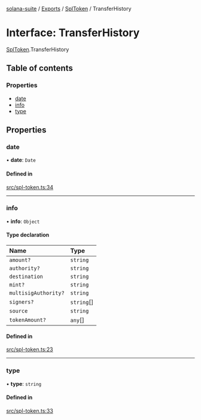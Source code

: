 [solana-suite](../README.md) / [Exports](../modules.md) / [SplToken](../modules/SplToken.md) / TransferHistory

# Interface: TransferHistory

[SplToken](../modules/SplToken.md).TransferHistory

## Table of contents

### Properties

- [date](SplToken.TransferHistory.md#date)
- [info](SplToken.TransferHistory.md#info)
- [type](SplToken.TransferHistory.md#type)

## Properties

### date

• **date**: `Date`

#### Defined in

[src/spl-token.ts:34](https://github.com/atonoy/solana-suite/blob/7e44c28/src/spl-token.ts#L34)

___

### info

• **info**: `Object`

#### Type declaration

| Name | Type |
| :------ | :------ |
| `amount?` | `string` |
| `authority?` | `string` |
| `destination` | `string` |
| `mint?` | `string` |
| `multisigAuthority?` | `string` |
| `signers?` | `string`[] |
| `source` | `string` |
| `tokenAmount?` | `any`[] |

#### Defined in

[src/spl-token.ts:23](https://github.com/atonoy/solana-suite/blob/7e44c28/src/spl-token.ts#L23)

___

### type

• **type**: `string`

#### Defined in

[src/spl-token.ts:33](https://github.com/atonoy/solana-suite/blob/7e44c28/src/spl-token.ts#L33)
